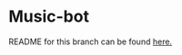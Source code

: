 # Music-bot

README for this branch can be found [here.](https://github.com/ZerioDev/Music-bot/blob/4c2069cdf95ee4a9f9bdbba67a57c94c5c3c31ce/README.md)
